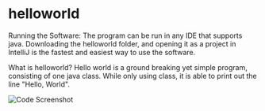 # helloworld
Running the Software:
The program can be run in any IDE that supports java.
Downloading the helloworld folder, and opening it as a project in IntelliJ is the fastest and easiest way to use the software.

What is helloworld?
Hello world is a ground breaking yet simple program, consisting of one java class.
While only using class, it is able to print out the line "Hello, World".

![Code Screenshot](../code.png?raw=true "Screenshot")
